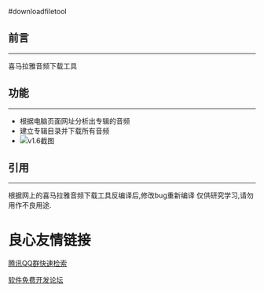 #downloadfiletool


## 前言
-----------------------------
喜马拉雅音频下载工具


## 功能
-----------------------------
- 根据电脑页面网址分析出专辑的音频
- 建立专辑目录并下载所有音频
- ![v1.6截图](https://git.oschina.net/yctxkj/downloadfiletool/raw/master/downloadfilestool/%E5%8F%91%E5%B8%83%E7%9B%AE%E5%BD%95/ver1.6/DevCap_20170625_222002.png)

## 引用
-----------------------------
根据网上的喜马拉雅音频下载工具反编译后,修改bug重新编译
仅供研究学习,请勿用作不良用途.




 # 良心友情链接

[腾讯QQ群快速检索](http://u.720life.cn/s/8cf73f7c)

[软件免费开发论坛](http://u.720life.cn/s/bbb01dc0)